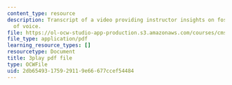 ```yaml
---
content_type: resource
description: Transcript of a video providing instructor insights on fostering  diversity
  of voice.
file: https://ol-ocw-studio-app-production.s3.amazonaws.com/courses/cms-611j-creating-video-games-fall-2014/2db65493175929119e66677ccef54484_cBoUvyAaEUY.pdf
file_type: application/pdf
learning_resource_types: []
resourcetype: Document
title: 3play pdf file
type: OCWFile
uid: 2db65493-1759-2911-9e66-677ccef54484
---
```

